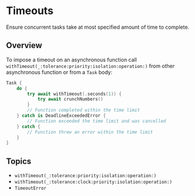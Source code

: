 # Timeouts

Ensure concurrent tasks take at most specified amount of time to complete.

## Overview

To impose a timeout on an asynchronous function call ``withTimeout(_:tolerance:priority:isolation:operation:)`` 
from other asynchronous function or from a `Task` body:

```swift
Task {
    do {
        try await withTimeout(.seconds(1)) {
            try await crunchNumbers()
        }
        // Function completed within the time limit
    } catch is DeadlineExceededError {
        // Function exceeded the time limit and was cancelled
    } catch {
        // Function threw an error within the time limit
    }
}
```

## Topics

- ``withTimeout(_:tolerance:priority:isolation:operation:)``
- ``withTimeout(_:tolerance:clock:priority:isolation:operation:)``
- ``TimeoutError``
